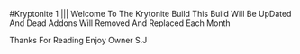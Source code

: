 #Kryptonite
1 
||| 
Welcome To The Krytonite Build This Build Will Be UpDated And Dead Addons Will Removed And Replaced Each Month 

Thanks For Reading Enjoy Owner S.J 
